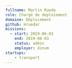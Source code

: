 ```yaml
---
fullname: Martin Rueda
role: Chargé de deploiement
domaine: Déploiement
github: mruedar
missions:
  - start: 2019-06-03
    end: 2019-08-03
    status: admin
    employer: dinum
startups:
    - transport
---
```

